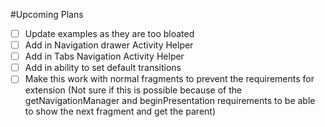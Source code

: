 #Upcoming Plans
- [ ] Update examples as they are too bloated
- [ ] Add in Navigation drawer Activity Helper
- [ ] Add in Tabs Navigation Activity Helper
- [ ] Add in ability to set default transitions 
- [ ] Make this work with normal fragments to prevent the requirements for extension (Not sure if this is possible because of the getNavigationManager and beginPresentation requirements to be able to show the next fragment and get the parent)
